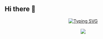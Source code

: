 ## Hi there 👋
<div align="center">
<a href="https://git.io/typing-svg"><img src="https://readme-typing-svg.demolab.com?font=Hack&weight=800&size=40&duration=7000&pause=1000&color=0B2733C9&center=true&vCenter=true&width=435&lines=Hello+World+!!!" alt="Typing SVG" /></a>
<div>&nbsp;</div>



<!-- GitHub 数据统计 -->

<img src  = "https://github-readme-stats-git-masterrstaa-rickstaa.vercel.app/api/top-langs/?username=sdsasf&hide_title=true&hide_border=true&langs_count=6" />

